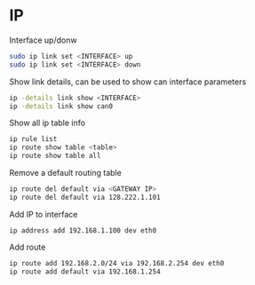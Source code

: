 IP
===

Interface up/donw

```bash
sudo ip link set <INTERFACE> up
sudo ip link set <INTERFACE> down
```
Show link details, can be used to show can interface parameters

```bash
ip -details link show <INTERFACE>
ip -details link show can0
```

Show all ip table info

```bash
ip rule list
ip route show table <table>
ip route show table all
```

Remove a default routing table

```bash
ip route del default via <GATEWAY IP>
ip route del default via 128.222.1.101
```

Add IP to interface

```
ip address add 192.168.1.100 dev eth0
```

Add route

```bash
ip route add 192.168.2.0/24 via 192.168.2.254 dev eth0
ip route add default via 192.168.1.254
```
